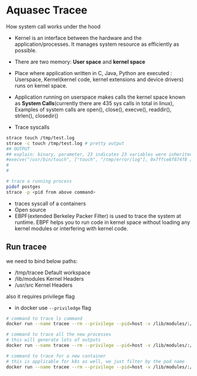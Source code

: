 # Aquasec Tracee

How system call works under the hood

- Kernel is an interface between the hardware and the application/processes. It manages system resource as efficiently as possible.

- There are two memory: **User space** and **kernel space**

- Place where application written in C, Java, Python are executed : Userspace, Kernel(kernel code, kernel extensions and device drivers) runs on kernel space.

- Application running on userspace makes calls the kernel space known as **System Calls**(currently there are 435 sys calls in total in linux), Examples of system calls are open(), close(), execve(), readdir(), strlen(), closedir()

- Trace syscalls

```sh
strace touch /tmp/test.log 
strace -c touch /tmp/test.log # pretty output
## OUTPUT
## explain: binary, parameter, 23 indicates 23 variables were inherited by the system call == "env | wc -l"
#execve("/usr/bin/touch", ["touch", "/tmp/error/log"], 0x7ffce8f874f8 /* 23 vars */) = 0
#
#

# trace a running process
pidof postges
strace -p <pid from above command>
```

- traces syscall of a containers
- Open source
- EBPF(extended Berkeley Packer Filter) is used to trace the system at runtime. EBPF helps you to run code in kernel space without loading any kernel modules or interfering with kernel code.

## Run tracee

we need to bind below paths:

- /tmp/tracee Default workspace
- /lib/modules Kernel Headers
- /usr/src Kernel Headers

also it requires privilege flag

- in docker use `--priviledge` flag

```sh
# command to trace ls command
docker run --name tracee --rm --privilege --pid=host -v /lib/modules/:/lib/modules/:ro -v /usr/src:/usr/src:ro -v /tmp/tracee:/tmp/tracee aquasec/tracee:0.4.0 --trace comm=ls

# command to trace all the new processes
# this will generate lots of outputs
docker run --name tracee --rm --privilege --pid=host -v /lib/modules/:/lib/modules/:ro -v /usr/src:/usr/src:ro -v /tmp/tracee:/tmp/tracee aquasec/tracee:0.4.0 --trace pid=new

# command to trace for a new container
# this is applicable for k8s as well, we just filter by the pod name
docker run --name tracee --rm --privilege --pid=host -v /lib/modules/:/lib/modules/:ro -v /usr/src:/usr/src:ro -v /tmp/tracee:/tmp/tracee aquasec/tracee:0.4.0 --trace container=new
```
